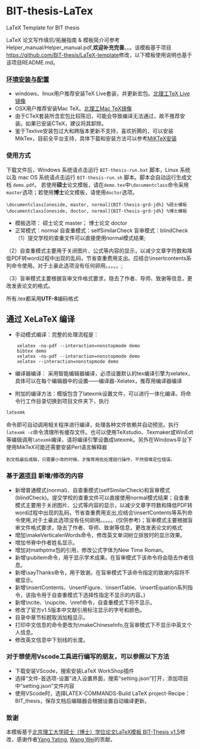 # BIT-thesis-LaTex
LaTeX Template for BIT thesis

LaTeX 论文写作填坑/拓展指南 & 模板简介可参考Helper_manual/Helper_manual.pdf,**欢迎补充完善**。。。该模板基于项目<https://github.com/BIT-thesis/LaTeX-template>修改，以下模板使用说明也基于该项目README.md。

### [环境安装与配置](https://github.com/BIT-thesis/LaTeX-template) 
- windows、linux用户推荐安装TeX Live套装，并更新宏包。[北理工TeX Live镜像](http://mirror.bit.edu.cn/CTAN/systems/texlive/Images/)
- OSX用户推荐安装Mac TeX。[北理工Mac TeX镜像](http://mirror.bit.edu.cn/CTAN/systems/mac/mactex/)
- 由于CTeX套装所含宏包比较陈旧，可能会导致编译无法通过，故不推荐安装。如果已安装CTeX，建议将其卸除。
- 鉴于Texlive安装包过大和跨版本更新不支持，喜欢折腾的，可以安装MikTex，目前全平台支持，具体下载和安装方法可以参考[MiKTeX安装](https://miktex.org/)
### 使用方式
下载文件后，Windows 系统请点击运行 `BIT-thesis-run.bat` 脚本，Linux 系统以及 mac OS 系统请点击运行 `BIT-thesis-run.sh` 脚本。脚本会自动运行生成文档 `demo.pdf`。
若使用**硕士**论文模板，请在`demo.tex`中`\documentclass`命令采用`master`选项；若使用**博士**论文模板，请使用`doctor`选项。
```
\documentclass[oneside, master, normal]{BIT-thesis-grd-jdh} %硕士模板
\documentclass[oneside, doctor, normal]{BIT-thesis-grd-jdh} %博士模板 
```
- 模板选项： 硕士论文 master； 博士论文 doctor
- 正常模式：normal  自查重模式：selfSimilarCheck  盲审模式：blindCheck
（1）提交学校的查重文件可以直接使用normal模式结果;

（2）自查重模式主要用于关闭图片、公式等内容的显示，以减少文章字符数和降低PDF转word过程中出现的乱码，节省查重费用支出。应结合\insertcontents系列命令使用。对于土豪此选项没有任何卵用。。。。。;

（3）盲审模式主要根据盲审文件格式要求，隐去了作者、导师、致谢等信息，更改发表论文的格式。

所有.tex都采用**UTF-8**编码格式
##  通过 XeLaTeX 编译
- 手动模式编译：完整的处理流程是：
```
    xelatex -no-pdf --interaction=nonstopmode demo
    bibtex demo
    xelatex -no-pdf --interaction=nonstopmode demo
    xelatex --interaction=nonstopmode demo
```
- 编译器编译：
采用智能编辑器编译，必须设置默认的tex编译引擎为xelatex，具体可以在每个编辑器中的设置——编译器-Xelatex，推荐用编译器编译

- 附加的编译方法：模版包含了latexmk设置文件，可以进行一体化编译。将命令行工作目录切换到项目文件夹下，执行
```bash
latexmk
```
命令即可自动调用相关程序进行编译，处理各种文件依赖并自动预览。执行`latexmk -c`命令清理所有缓存文件。也可以使用TeXstudio、Texmaker或WinEdt等编辑调用`latexmk`编译，请将编译引擎设置成latexmk。另外在Windows平台下使用MikTeX可能还需要安装Perl语言解释器

`到文档最后成稿，只需要小改的时候，才推荐用批处理就行操作，不然很难定位错误。`

### 基于[源项目](https://github.com/BIT-thesis/LaTeX-template) 新增/修改的内容
- 新增普通模式(normal)、自查重模式(selfSimilarCheck)和盲审模式(blindCheck)。提交学校的查重文件可以直接使用normal模式结果；自查重模式主要用于关闭图片、公式等内容的显示，以减少文章字符数和降低PDF转word过程中出现的乱码，节省查重费用支出,应结合\insertContents等系列命令使用,对于土豪此选项没有任何卵用。。。。。(仅供参考)；盲审模式主要根据盲审文件格式要求，隐去了作者、导师、致谢等信息，更改发表论文的格式
- 增加\makeVerticalenWords命令，修改英文单词树立排放时的显示效果。
- 增加书脊中作者姓名显示。
- 增加对mathptmx包的引用，修改公式字体为New Time Roman。
- 新增\pubitem命令，用于显示学术成果。在盲审模式下该命令将会隐去作者信息。
- 新增\sayThanks命令，用于致谢。在盲审模式下该命令指定的致谢内容将不被显示。
- 新增\insertContents、\insertFigure、\insertTable、\insertEquation系列指令，该指令用于自查重模式下选择性指定不显示的内容。}
- 新增\ncite、\nupcite、\nref命令，自查重模式下将不显示。
- 修改了官方v1.5版本中文献引用标注显示的字号和颜色。
- 目录中章节标题取消加粗显示。
- 打印中文信息的命令更改为\makeChineseInfo,在盲审模式下不显示中英文个人信息。
- 修改英文信息中下划线的长度。

### 对于想使用Vscode工具进行编写的朋友，可以参照以下方法
- 下载安装VScode，搜索安装LaTeX WorkShop插件
- 选择“文件-首选项-设置”进入设置界面，搜索“setting.json”打开，添加项目中“setting.json”文件内容
- 使用VScode时，选择LATEX-COMMANDS-Build LaTeX project-Recipe：BIT_thesis，保存文档后编辑器会根据设置自动编译更新。 

###  致谢
本模板基于[北京理工大学硕士（博士）学位论文LaTeX模板 BIT-Thesis v1.5](https://github.com/BIT-thesis/LaTeX-template)修改，感谢作者[Yang Yating](https://github.com/y-yating/), [Wang Wei](https://github.com/qiuzhu/)的贡献。
